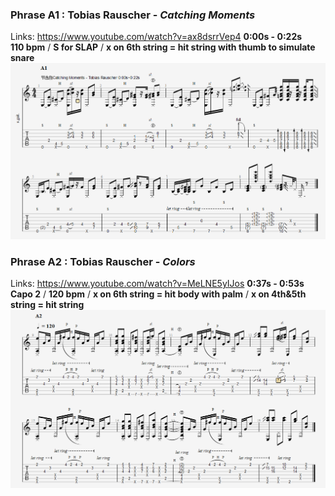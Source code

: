 ### Phrase A1 : Tobias Rauscher - *Catching Moments* 
Links: https://www.youtube.com/watch?v=ax8dsrrVep4
**0:00s - 0:22s**  
**110 bpm**  / **S for SLAP**  / **x on 6th string = hit string with thumb to simulate snare**
![A1](./Pics/a1.png)

### Phrase A2 : Tobias Rauscher - *Colors* 
Links: https://www.youtube.com/watch?v=MeLNE5yIJos
**0:37s - 0:53s**  
**Capo 2** / **120 bpm**  / **x on 6th string = hit body with palm**  / **x on 4th&5th string = hit string**
![A2](./Pics/a2.png)